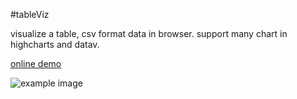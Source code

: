 #tableViz

visualize a table, csv format data in browser. support many chart in highcharts and datav.

[online demo](https://cdn.rawgit.com/jdk137/tableViz/master/index.html)

![example image](https://raw.githubusercontent.com/jdk137/tableViz/master/eurocup.png)
